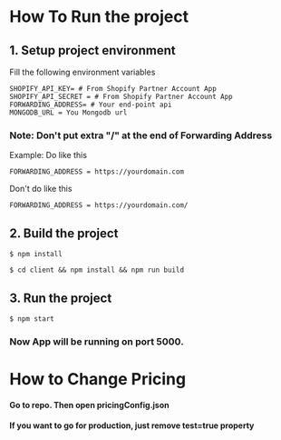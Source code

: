 # How To Run the project

## 1. Setup project environment

Fill the following environment variables

```
SHOPIFY_API_KEY= # From Shopify Partner Account App
SHOPIFY_API_SECRET = # From Shopify Partner Account App
FORWARDING_ADDRESS= # Your end-point api
MONGODB_URL = You Mongodb url
```

### Note: Don't put extra "/" at the end of Forwarding Address

Example:
Do like this

```
FORWARDING_ADDRESS = https://yourdomain.com
```

Don't do like this

```
FORWARDING_ADDRESS = https://yourdomain.com/
```

## 2. Build the project

```
$ npm install
```

```
$ cd client && npm install && npm run build
```

## 3. Run the project

```
$ npm start
```

### Now App will be running on port 5000.

# How to Change Pricing

#### Go to repo. Then open pricingConfig.json

#### If you want to go for production, just remove test=true property
